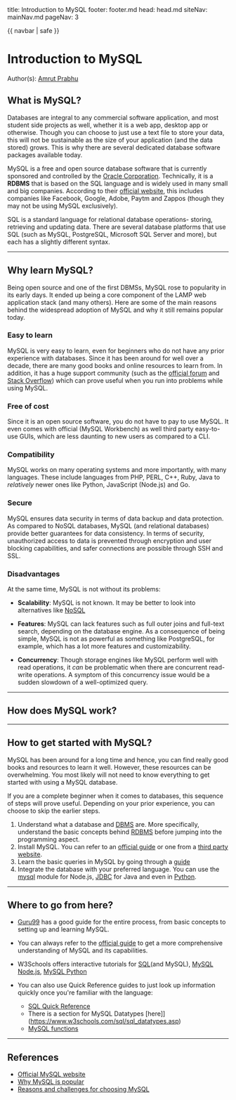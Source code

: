 <frontmatter>
  title: Introduction to MySQL
  footer: footer.md
  head: head.md
  siteNav: mainNav.md
  pageNav: 3
</frontmatter>

{{ navbar | safe }}

<div class="website-content">

# Introduction to MySQL

Author(s): [Amrut Prabhu](https://github.com/amrut-prabhu)

## What is MySQL?

Databases are integral to any commercial software application, and most student side projects as well, whether it is a web app, desktop app or otherwise. Though you can choose to just use a text file to store your data, this will not be sustainable as the size of your application (and the data stored) grows. This is why there are several dedicated database software packages available today. 

<tooltip content="My Structured Query Language(SQL)">MySQL</tooltip> is a free and open source database software that is currently sponsored and controlled by the [Oracle Corporation](https://www.zdnet.com/article/mysql-why-the-open-source-database-is-better-off-under-oracle/). Technically, it is a <tooltip content="Relational DataBase Management System">**RDBMS**</tooltip> that is based on the <tooltip content="Structured Query Language">SQL</tooltip> language and is widely used in many small and big companies. According to their [official website](https://www.mysql.com/why-mysql/), this includes companies like Facebook, Google, Adobe, Paytm and Zappos (though they may not be using MySQL exclusively).

<box type="tip">
	SQL is a standard language for relational database operations- storing, retrieving and updating data. There are several database platforms that use SQL (such as MySQL, PostgreSQL, Microsoft SQL Server and more), but each has a slightly different syntax.
</box>

---

## Why learn MySQL?

Being open source and one of the first DBMSs, MySQL rose to popularity in its early days. It ended up being a core component of the <tooltip content="Linux OS, Apache Server, MySQL RDBMS, PHP  language">LAMP</tooltip> web application stack (and many others).
Here are some of the main reasons behind the widespread adoption of MySQL and why it still remains popular today.

### Easy to learn

MySQL is very easy to learn, even for beginners who do not have any prior experience with databases. Since it has been around for well over a decade, there are many good books and online resources to learn from.
In addition, it has a huge support community (such as the [official forum](https://forums.mysql.com/) and [Stack Overflow](https://stackoverflow.com/questions/tagged/mysql)) which can prove useful when you run into problems while using MySQL.

### Free of cost

Since it is an open source software, you do not have to pay to use MySQL. It even comes with official (MySQL Workbench) as well third party easy-to-use <tooltip content="Graphical User Interface">GUIs</tooltip>, which are less daunting to new users as compared to a <tooltip content="Command Line Interface">CLI</tooltip>.

### Compatibility

MySQL works on many operating systems and more importantly, with many languages. These include languages from PHP, PERL, C++, Ruby, Java to *relatively* newer ones like Python, JavaScript (Node.js) and Go.

### Secure

MySQL ensures data security in terms of data backup and data protection.  As compared to NoSQL databases, MySQL (and relational databases) provide better guarantees for data consistency. In terms of security, unauthorized access to data is prevented through encryption and user blocking capabilities, and safer connections are possible through SSH and SSL.

### Disadvantages

At the same time, MySQL is not without its problems:

- **Scalability**: MySQL is not known. It may be better to look into alternatives like [NoSQL](httpss://)

- **Features**:
MySQL can lack features such as full outer joins and full-text search, depending on the database engine. As a consequence of being simple, MySQL is not as powerful as something like PostgreSQL, for example, which has a lot more features and customizability.

- **Concurrency**:
Though storage engines like MySQL perform well with read operations, it *can* be problematic when there are concurrent read-write operations. A symptom of this concurrency issue would be a sudden slowdown of a well-optimized query.

---

## How does MySQL work?



---

## How to get started with MySQL?

MySQL has been around for a long time and hence, you can find really good books and resources to learn it well. However, these resources can be overwhelming. You most likely will not need to know everything to get started with using a MySQL database.

If you are a complete beginner when it comes to databases, this sequence of steps will prove useful. Depending on your prior experience, you can choose to skip the earlier steps.

1. Understand what a database and [<tooltip content="DataBase Management System">DBMS</tooltip>]({{baseUrl}}/contents/data/databases/databases.html) are. More specifically, understand the basic concepts behind [RDBMS](https://www.tutorialspoint.com/sql/sql-rdbms-concepts.htm) before jumping into the programming aspect.
2. Install MySQL. You can refer to an [official guide](https://dev.mysql.com/doc/workbench/en/wb-windows.html) or one from a [third party website](https://www.tutorialspoint.com/mysql/mysql-installation.htm).
3. Learn the basic queries in MySQL by going through a [guide](https://www.guru99.com/how-to-create-a-database.html)
4. Integrate the database with your preferred language. You can use the [mysql](http://www.mysqltutorial.org/mysql-nodejs/) module for Node.js, [JDBC](http://www.mysqltutorial.org/mysql-jdbc-tutorial/) for Java and even in [Python](http://www.mysqltutorial.org/python-mysql/).

---

## Where to go from here?

- [Guru99](https://www.guru99.com/introduction-to-database-sql.html) has a good guide for the entire process, from basic concepts to setting up and learning MySQL.

- You can always refer to the [official guide](https://dev.mysql.com/doc/refman/8.0/en/tutorial.html) to get a more comprehensive understanding of MySQL and its capabilities.

- W3Schools offers interactive tutorials for [SQL](https://www.w3schools.com/sql/default.asp)(and MySQL), [MySQL Node.js](https://www.w3schools.com/nodejs/nodejs_mysql.asp), [MySQL Python](https://www.w3schools.com/python/python_mysql_getstarted.asp)

- You can also use Quick Reference guides to just look up information quickly once you're familiar with the language:
  - [SQL Quick Reference](https://www.w3schools.com/sql/sql_ref_mysql.asp)
  - There is a section for MySQL Datatypes [here]](https://www.w3schools.com/sql/sql_datatypes.asp)
  - [MySQL functions](https://www.w3schools.com/sql/sql_ref_mysql.asp)

---

## References

- [Official MySQL website](https://www.mysql.com/)
- [Why MySQL is popular](https://www.fromdev.com/2017/03/what-is-mysql-why-is-it-so-popular.html)
- [Reasons and challenges for choosing MySQL](https://dataconomy.com/2017/04/5-reasons-challenges-mysql/)
